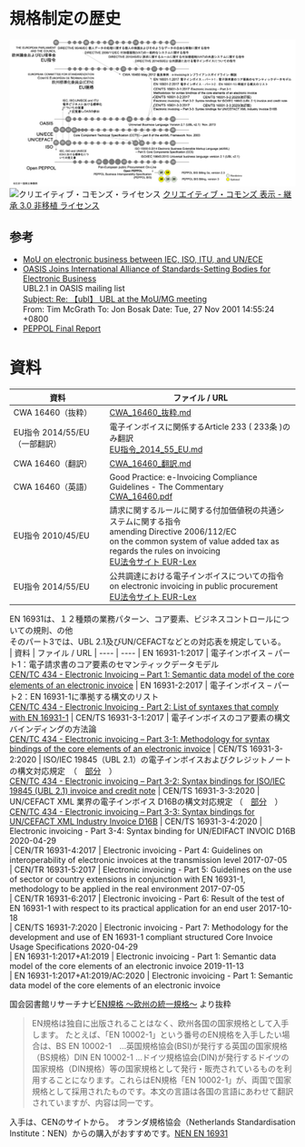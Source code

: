 # 規格制定の歴史
![年表](図/history.png)
![クリエイティブ・コモンズ・ライセンス](https://i.creativecommons.org/l/by-sa/3.0/88x31.png)
[クリエイティブ・コモンズ 表示 - 継承 3.0 非移植 ライセンス](http://creativecommons.org/licenses/by-sa/3.0/deed.ja)
## 参考  
* [MoU on electronic business between IEC, ISO, ITU, and UN/ECE](https://www.itu.int/en/ITU-T/ebusiness/Pages/mou/default.aspx)
* [OASIS Joins International Alliance of Standards-Setting Bodies for Electronic Business](https://www.oasis-open.org/news/pr/oasis-joins-international-alliance-of-standards-setting-bodies-for-electronic-business)  
UBL2.1 in OASIS mailing list  
[Subject: Re: 【ubl】 UBL at the MoU/MG meeting](https://lists.oasis-open.org/archives/ubl/200111/msg00021.html)  
From: Tim McGrath To: Jon Bosak Date: Tue, 27 Nov 2001 14:55:24 +0800  
* [PEPPOL Final Report](https://peppol.eu/wp-content/uploads/2016/08/20121205_PEPPOL_final_report_v2_4_web.pdf)
# 資料
| 資料 | ファイル / URL
| ---- | ----
| CWA 16460（抜粋） | [CWA_16460_抜粋.md](CWA_16460_抜粋.md)
| EU指令 2014/55/EU（一部翻訳） | 電子インボイスに関係するArticle 233 ( 233条 )のみ翻訳<br>[EU指令_2014_55_EU.md](EU指令_2014_55_EU.md])
| CWA 16460（翻訳） | [CWA_16460_翻訳.md](CWA_16460_翻訳.md)
| CWA 16460（英語） | Good Practice: e-Invoicing Compliance Guidelines - The Commentary<br>[CWA_16460.pdf](CWA_16460.pdf)
| EU指令 2010/45/EU | 請求に関するルールに関する付加価値税の共通システムに関する指令<br>amending Directive 2006/112/EC<br>on the common system of value added tax as regards the rules on invoicing<br>[EU法令サイト EUR-Lex](https://eur-lex.europa.eu/legal-content/EN/TXT/PDF/?uri=CELEX:32010L0045&from=EN)
| EU指令 2014/55/EU | 公共調達における電子インボイスについての指令<br>on electronic invoicing in public procurement<br>[EU法令サイト EUR-Lex](https://eur-lex.europa.eu/legal-content/EN/TXT/HTML/?uri=CELEX:32014L0055&from=EN)

EN 16931は、１２種類の業務パターン、コア要素、ビジネスコントロールについての規則、の他  
そのパート3では、UBL 2.1及びUN/CEFACTなどとの対応表を規定している。  
| 資料 | ファイル / URL
| ---- | ----
| EN 16931-1:2017 | 電子インボイス – パート1：電子請求書のコア要素のセマンティックデータモデル<br>[CEN/TC 434 - Electronic Invoicing – Part 1: Semantic data model of the core elements  of an electronic invoice](https://standards.cen.eu/dyn/www/f?p=204:110:0::::FSP_PROJECT,FSP_ORG_ID:60602,1883209&cs=104E4C4FA3744A8DEA8E98A7B500306FD)
| EN 16931-2:2017 | 電子インボイス – パート2：EN 16931-1に準拠する構文のリスト<br>[CEN/TC 434 - Electronic Invoicing - Part 2: List of syntaxes that comply with EN 16931-1](https://standards.cen.eu/dyn/www/f?p=204:110:0::::FSP_PROJECT:60603&cs=10D168BCA9F3F058F649A272825D6E580)
| CEN/TS 16931-3-1:2017 | 電子インボイスのコア要素の構文バインディングの方法論<br>[CEN/TC 434 - Electronic invoicing – Part 3-1: Methodology for syntax bindings of the core elements of an electronic invoice](https://standards.cen.eu/dyn/www/f?p=204:110:0::::FSP_PROJECT:63739&cs=174FEF71188CFDC66ACA987E63654BEF3)
| CEN/TS 16931-3-2:2020 | ISO/IEC 19845（UBL 2.1）の電子インボイスおよびクレジットノートの構文対応規定　（　[部分](図/TS-16931-3-2.png)　）<br>[CEN/TC 434 - Electronic invoicing – Part 3-2: Syntax bindings for ISO/IEC 19845 (UBL 2.1) invoice and credit note](https://standards.cen.eu/dyn/www/f?p=204:110:0::::FSP_PROJECT:66718&cs=11C6E317DF61446350759AB0B8C0BA78B)
| CEN/TS 16931-3-3:2020 | UN/CEFACT XML 業界の電子インボイス D16Bの構文対応規定 （　[部分](図/TS-16931-3-3.png)　）<br>[CEN/TC 434 - Electronic invoicing – Part 3-3: Syntax bindings for UN/CEFACT XML Industry Invoice D16B](https://standards.cen.eu/dyn/www/f?p=204:110:0::::FSP_PROJECT:66719&cs=1025C4D8F1D8727856076051C74A8EC14)
| CEN/TS 16931-3-4:2020 | Electronic invoicing - Part 3-4: Syntax binding for UN/EDIFACT INVOIC D16B	2020-04-29	
| CEN/TR 16931-4:2017 | Electronic invoicing - Part 4: Guidelines on interoperability of electronic invoices at the transmission level	2017-07-05	
| CEN/TR 16931-5:2017 | Electronic invoicing - Part 5: Guidelines on the use of sector or country extensions in conjunction with EN 16931-1, methodology to be applied in the real environment	2017-07-05	
| CEN/TR 16931-6:2017 | Electronic invoicing - Part 6: Result of the test of EN 16931-1 with respect to its practical application for an end user	2017-10-18	
| CEN/TS 16931-7:2020 | Electronic invoicing - Part 7: Methodology for the development and use of EN 16931-1 compliant structured Core Invoice Usage Specifications	2020-04-29	
| EN 16931-1:2017+A1:2019 | Electronic invoicing - Part 1: Semantic data model of the core elements of an electronic invoice	2019-11-13	
| EN 16931-1:2017+A1:2019/AC:2020 | Electronic invoicing - Part 1: Semantic data model of the core elements of an electronic invoice

国会図書館リサーチナビ[EN規格 〜欧州の統一規格〜](https://rnavi.ndl.go.jp/research_guide/entry/theme-honbun-400383.php) より抜粋  
> EN規格は独自に出版されることはなく、欧州各国の国家規格として入手します。 たとえば、「EN 10002-1」という番号のEN規格を入手したい場合は、BS EN 10002-1　...英国規格協会(BSI)が発行する英国の国家規格（BS規格）DIN EN 10002-1 ...ドイツ規格協会(DIN)が発行するドイツの国家規格（DIN規格）等の国家規格として発行・販売されているものを利用することになります。これらはEN規格「EN 10002-1」が、両国で国家規格として採用されたものです。本文の言語は各国の言語にあわせて翻訳されていますが、内容は同一です。  

入手は、CENのサイトから。　オランダ規格協会（Netherlands Standardisation Institute：NEN）からの購入がおすすめです。[NEN EN 16931](https://www.nen.nl/Searchresults.htm?q=EN+16931)  
